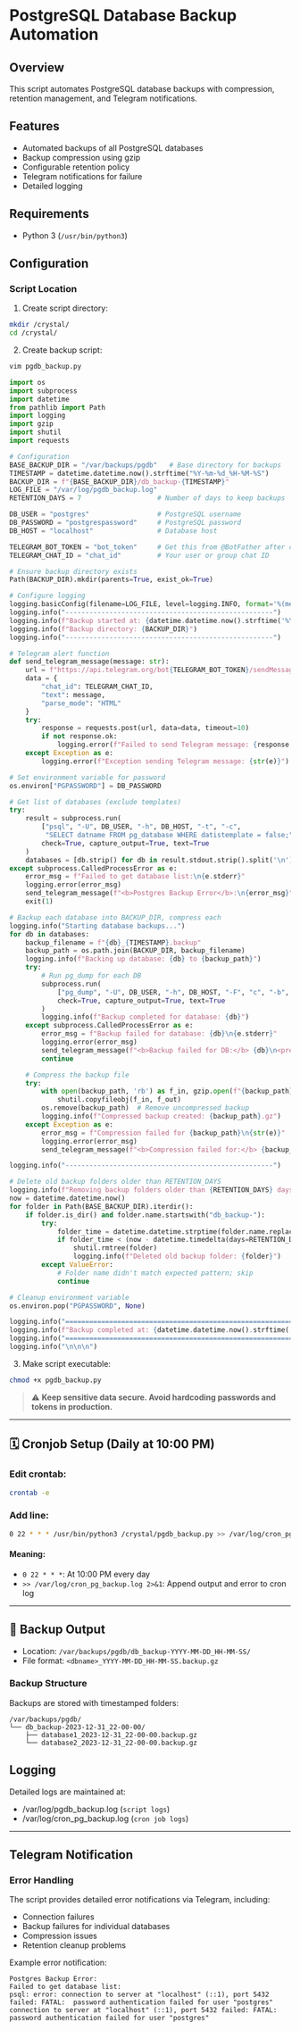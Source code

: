 # PostgreSQL Database Backup Automation

## Overview
This script automates PostgreSQL database backups with compression, retention management, and Telegram notifications.

## Features
- Automated backups of all PostgreSQL databases
- Backup compression using gzip
- Configurable retention policy
- Telegram notifications for failure
- Detailed logging

## Requirements

- Python 3 (`/usr/bin/python3`)

## Configuration

###  Script Location
1. Create script directory:
```bash
mkdir /crystal/
cd /crystal/
```
2. Create backup script:
```bash
vim pgdb_backup.py

```

```python
import os
import subprocess
import datetime
from pathlib import Path
import logging
import gzip
import shutil
import requests

# Configuration
BASE_BACKUP_DIR = "/var/backups/pgdb"   # Base directory for backups
TIMESTAMP = datetime.datetime.now().strftime("%Y-%m-%d_%H-%M-%S")
BACKUP_DIR = f"{BASE_BACKUP_DIR}/db_backup-{TIMESTAMP}"
LOG_FILE = "/var/log/pgdb_backup.log"
RETENTION_DAYS = 7                   # Number of days to keep backups

DB_USER = "postgres"                 # PostgreSQL username
DB_PASSWORD = "postgrespassword"     # PostgreSQL password
DB_HOST = "localhost"                # Database host

TELEGRAM_BOT_TOKEN = "bot_token"     # Get this from @BotFather after creating a new bot
TELEGRAM_CHAT_ID = "chat_id"         # Your user or group chat ID

# Ensure backup directory exists
Path(BACKUP_DIR).mkdir(parents=True, exist_ok=True)

# Configure logging
logging.basicConfig(filename=LOG_FILE, level=logging.INFO, format='%(message)s')
logging.info("----------------------------------------------------")
logging.info(f"Backup started at: {datetime.datetime.now().strftime('%Y-%m-%d %H:%M:%S')}")
logging.info(f"Backup directory: {BACKUP_DIR}")
logging.info("----------------------------------------------------")

# Telegram alert function
def send_telegram_message(message: str):
    url = f"https://api.telegram.org/bot{TELEGRAM_BOT_TOKEN}/sendMessage"
    data = {
        "chat_id": TELEGRAM_CHAT_ID,
        "text": message,
        "parse_mode": "HTML"
    }
    try:
        response = requests.post(url, data=data, timeout=10)
        if not response.ok:
            logging.error(f"Failed to send Telegram message: {response.text}")
    except Exception as e:
        logging.error(f"Exception sending Telegram message: {str(e)}")

# Set environment variable for password
os.environ["PGPASSWORD"] = DB_PASSWORD

# Get list of databases (exclude templates)
try:
    result = subprocess.run(
        ["psql", "-U", DB_USER, "-h", DB_HOST, "-t", "-c",
         "SELECT datname FROM pg_database WHERE datistemplate = false;"],
        check=True, capture_output=True, text=True
    )
    databases = [db.strip() for db in result.stdout.strip().split('\n') if db.strip()]
except subprocess.CalledProcessError as e:
    error_msg = f"Failed to get database list:\n{e.stderr}"
    logging.error(error_msg)
    send_telegram_message(f"<b>Postgres Backup Error</b>:\n{error_msg}")
    exit(1)

# Backup each database into BACKUP_DIR, compress each
logging.info("Starting database backups...")
for db in databases:
    backup_filename = f"{db}_{TIMESTAMP}.backup"
    backup_path = os.path.join(BACKUP_DIR, backup_filename)
    logging.info(f"Backing up database: {db} to {backup_path}")
    try:
        # Run pg_dump for each DB
        subprocess.run(
            ["pg_dump", "-U", DB_USER, "-h", DB_HOST, "-F", "c", "-b", "-v", "-f", backup_path, db],
            check=True, capture_output=True, text=True
        )
        logging.info(f"Backup completed for database: {db}")
    except subprocess.CalledProcessError as e:
        error_msg = f"Backup failed for database: {db}\n{e.stderr}"
        logging.error(error_msg)
        send_telegram_message(f"<b>Backup failed for DB:</b> {db}\n<pre>{e.stderr}</pre>")
        continue

    # Compress the backup file
    try:
        with open(backup_path, 'rb') as f_in, gzip.open(f"{backup_path}.gz", 'wb') as f_out:
            shutil.copyfileobj(f_in, f_out)
        os.remove(backup_path)  # Remove uncompressed backup
        logging.info(f"Compressed backup created: {backup_path}.gz")
    except Exception as e:
        error_msg = f"Compression failed for {backup_path}\n{str(e)}"
        logging.error(error_msg)
        send_telegram_message(f"<b>Compression failed for:</b> {backup_path}\n<pre>{str(e)}</pre>")

logging.info("----------------------------------------------------")

# Delete old backup folders older than RETENTION_DAYS
logging.info(f"Removing backup folders older than {RETENTION_DAYS} days...")
now = datetime.datetime.now()
for folder in Path(BASE_BACKUP_DIR).iterdir():
    if folder.is_dir() and folder.name.startswith("db_backup-"):
        try:
            folder_time = datetime.datetime.strptime(folder.name.replace("db_backup-", ""), "%Y-%m-%d_%H-%M-%S")
            if folder_time < (now - datetime.timedelta(days=RETENTION_DAYS)):
                shutil.rmtree(folder)
                logging.info(f"Deleted old backup folder: {folder}")
        except ValueError:
            # Folder name didn't match expected pattern; skip
            continue

# Cleanup environment variable
os.environ.pop("PGPASSWORD", None)

logging.info("===================================================================")
logging.info(f"Backup completed at: {datetime.datetime.now().strftime('%Y-%m-%d %H:%M:%S')}")
logging.info("===================================================================")
logging.info("\n\n\n")

```
3. Make script executable:

```bash
chmod +x pgdb_backup.py
```

> ⚠️ **Keep sensitive data secure. Avoid hardcoding passwords and tokens in production.**
--- 

## 🗓️ Cronjob Setup (Daily at 10:00 PM)

### Edit crontab:
```bash
crontab -e
```

### Add line:
```bash
0 22 * * * /usr/bin/python3 /crystal/pgdb_backup.py >> /var/log/cron_pg_backup.log 2>&1
```

#### Meaning:
- `0 22 * * *`: At 10:00 PM every day
- `>> /var/log/cron_pg_backup.log 2>&1`: Append output and error to cron log

---

## 📂 Backup Output

- Location: `/var/backups/pgdb/db_backup-YYYY-MM-DD_HH-MM-SS/`
- File format: `<dbname>_YYYY-MM-DD_HH-MM-SS.backup.gz`

### Backup Structure
Backups are stored with timestamped folders:

```
/var/backups/pgdb/
└── db_backup-2023-12-31_22-00-00/
    ├── database1_2023-12-31_22-00-00.backup.gz
    └── database2_2023-12-31_22-00-00.backup.gz
```

## Logging
Detailed logs are maintained at:
- /var/log/pgdb_backup.log (`script logs`)
- /var/log/cron_pg_backup.log (`cron job logs`)
---


## Telegram Notification

### Error Handling
The script provides detailed error notifications via Telegram, including:
- Connection failures
- Backup failures for individual databases
- Compression issues
- Retention cleanup problems

Example error notification:

```
Postgres Backup Error:
Failed to get database list:
psql: error: connection to server at "localhost" (::1), port 5432 failed: FATAL:  password authentication failed for user "postgres"
connection to server at "localhost" (::1), port 5432 failed: FATAL:  password authentication failed for user "postgres"
```
